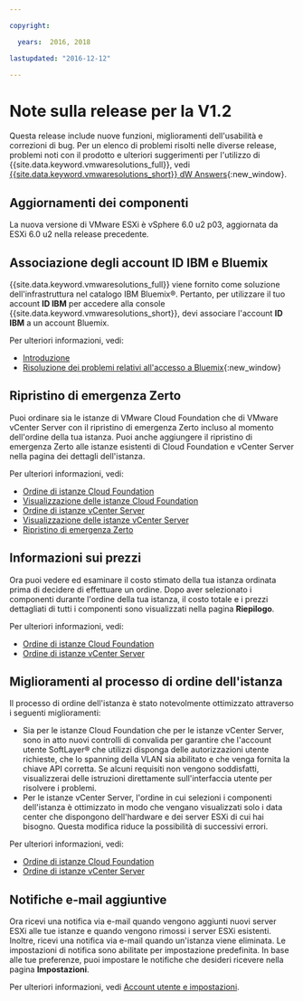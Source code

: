 ```yaml
---

copyright:

  years:  2016, 2018

lastupdated: "2016-12-12"

---
```


# Note sulla release per la V1.2

Questa release include nuove funzioni, miglioramenti dell'usabilità e correzioni di bug. Per un elenco di problemi risolti nelle diverse release, problemi noti con il prodotto e ulteriori suggerimenti per l'utilizzo di {{site.data.keyword.vmwaresolutions_full}}, vedi [{{site.data.keyword.vmwaresolutions_short}} dW Answers](https://developer.ibm.com/answers/topics/cloudvmw/){:new_window}.

## Aggiornamenti dei componenti

La nuova versione di VMware ESXi è vSphere 6.0 u2 p03, aggiornata da ESXi 6.0 u2 nella release precedente.

## Associazione degli account ID IBM e Bluemix

{{site.data.keyword.vmwaresolutions_full}} viene fornito come soluzione dell'infrastruttura nel catalogo IBM Bluemix®. Pertanto, per utilizzare il tuo account **ID IBM** per accedere alla console {{site.data.keyword.vmwaresolutions_short}}, devi associare l'account **ID IBM** a un account Bluemix.

Per ulteriori informazioni, vedi:
* [Introduzione](../index.html)
* [Risoluzione dei problemi relativi all'accesso a Bluemix](https://console.bluemix.net/docs/troubleshoot/ts_accessing.html){:new_window}

## Ripristino di emergenza Zerto

Puoi ordinare sia le istanze di VMware Cloud Foundation che di VMware vCenter Server con il ripristino di emergenza Zerto incluso al momento dell'ordine della tua istanza. Puoi anche aggiungere il ripristino di emergenza Zerto alle istanze esistenti di Cloud Foundation e vCenter Server nella pagina dei dettagli dell'istanza.

Per ulteriori informazioni, vedi:
* [Ordine di istanze Cloud Foundation](../sddc/sd_orderinginstance.html)
* [Visualizzazione delle istanze Cloud Foundation](../sddc/sd_viewinginstances.html)
* [Ordine di istanze vCenter Server](../vcenter/vc_orderinginstance.html)
* [Visualizzazione delle istanze vCenter Server](../vcenter/vc_viewinginstances.html)
* [Ripristino di emergenza Zerto](../services/addingzertodr.html)

## Informazioni sui prezzi

Ora puoi vedere ed esaminare il costo stimato della tua istanza ordinata prima di decidere di effettuare un ordine. Dopo aver selezionato i componenti durante l'ordine della tua istanza, il costo totale e i prezzi dettagliati di tutti i componenti sono visualizzati nella pagina **Riepilogo**.

Per ulteriori informazioni, vedi:
* [Ordine di istanze Cloud Foundation](../sddc/sd_orderinginstance.html)
* [Ordine di istanze vCenter Server](../vcenter/vc_orderinginstance.html)

## Miglioramenti al processo di ordine dell'istanza

Il processo di ordine dell'istanza è stato notevolmente ottimizzato attraverso i seguenti miglioramenti:
* Sia per le istanze Cloud Foundation che per le istanze vCenter Server, sono in atto nuovi controlli di convalida per garantire che l'account utente SoftLayer® che utilizzi disponga delle autorizzazioni utente richieste, che lo spanning della VLAN sia abilitato e che venga fornita la chiave API corretta. Se alcuni requisiti non vengono soddisfatti, visualizzerai delle istruzioni direttamente sull'interfaccia utente per risolvere i problemi.
*  Per le istanze vCenter Server, l'ordine in cui selezioni i componenti dell'istanza è ottimizzato in modo che vengano visualizzati solo i data center che dispongono dell'hardware e dei server ESXi di cui hai bisogno. Questa modifica riduce la possibilità di successivi errori.

Per ulteriori informazioni, vedi:
* [Ordine di istanze Cloud Foundation](../sddc/sd_orderinginstance.html)
* [Ordine di istanze vCenter Server](../vcenter/vc_orderinginstance.html)

## Notifiche e-mail aggiuntive

Ora ricevi una notifica via e-mail quando vengono aggiunti nuovi server ESXi alle tue istanze e quando vengono rimossi i server ESXi esistenti. Inoltre, ricevi una notifica via e-mail quando un'istanza viene eliminata. Le impostazioni di notifica sono abilitate per impostazione predefinita. In base alle tue preferenze, puoi impostare le notifiche che desideri ricevere nella pagina **Impostazioni**.

Per ulteriori informazioni, vedi [Account utente e impostazioni](useraccount.html).
